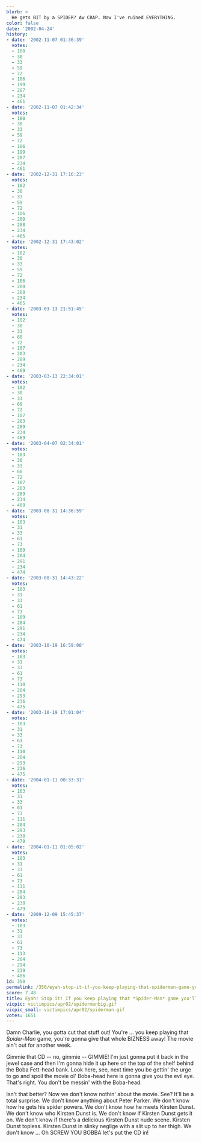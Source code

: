 ```yaml
---
blurb: >
  He gets BIT by a SPIDER? Aw CRAP. Now I've ruined EVERYTHING.
color: false
date: '2002-04-24'
history:
- date: '2002-11-07 01:36:39'
  votes:
  - 100
  - 30
  - 33
  - 59
  - 72
  - 106
  - 199
  - 287
  - 234
  - 461
- date: '2002-11-07 01:42:34'
  votes:
  - 100
  - 30
  - 33
  - 59
  - 72
  - 106
  - 199
  - 287
  - 234
  - 461
- date: '2002-12-31 17:16:23'
  votes:
  - 102
  - 30
  - 33
  - 59
  - 72
  - 106
  - 200
  - 288
  - 234
  - 465
- date: '2002-12-31 17:43:02'
  votes:
  - 102
  - 30
  - 33
  - 59
  - 72
  - 106
  - 200
  - 288
  - 234
  - 465
- date: '2003-03-13 21:51:45'
  votes:
  - 102
  - 30
  - 33
  - 60
  - 72
  - 107
  - 203
  - 289
  - 234
  - 469
- date: '2003-03-13 22:34:01'
  votes:
  - 102
  - 30
  - 33
  - 60
  - 72
  - 107
  - 203
  - 289
  - 234
  - 469
- date: '2003-04-07 02:34:01'
  votes:
  - 103
  - 30
  - 33
  - 60
  - 72
  - 107
  - 203
  - 289
  - 234
  - 469
- date: '2003-08-31 14:36:59'
  votes:
  - 103
  - 31
  - 33
  - 61
  - 73
  - 109
  - 204
  - 291
  - 234
  - 474
- date: '2003-08-31 14:43:22'
  votes:
  - 103
  - 31
  - 33
  - 61
  - 73
  - 109
  - 204
  - 291
  - 234
  - 474
- date: '2003-10-19 16:59:00'
  votes:
  - 103
  - 31
  - 33
  - 61
  - 73
  - 110
  - 204
  - 293
  - 236
  - 475
- date: '2003-10-19 17:01:04'
  votes:
  - 103
  - 31
  - 33
  - 61
  - 73
  - 110
  - 204
  - 293
  - 236
  - 475
- date: '2004-01-11 00:33:31'
  votes:
  - 103
  - 31
  - 33
  - 61
  - 73
  - 111
  - 204
  - 293
  - 238
  - 479
- date: '2004-01-11 01:05:02'
  votes:
  - 103
  - 31
  - 33
  - 61
  - 73
  - 111
  - 204
  - 293
  - 238
  - 479
- date: '2009-12-09 15:45:37'
  votes:
  - 103
  - 31
  - 33
  - 61
  - 73
  - 113
  - 204
  - 294
  - 239
  - 486
id: 350
permalink: /350/eyah-stop-it-if-you-keep-playing-that-spiderman-game-youll-ruin-the-movie/
score: 7.48
title: Eyah! Stop it! If you keep playing that *Spider-Man* game you'll ruin the movie!
vicpic: victimpics/apr02/spidermanbig.gif
vicpic_small: victimpics/apr02/spiderman.gif
votes: 1651
---
```


Damn Charlie, you gotta cut that stuff out! You're ... you keep playing
that *Spider-Man* game, you're gonna give that whole BIZNESS away! The
movie ain't out for another week.

Gimmie that CD -- no, gimmie -- GIMMIE! I'm just gonna put it back in
the jewel case and then I'm gonna hide it up here on the top of the
shelf behind the Boba Fett-head bank. Look here, see, next time you be
gettin' the urge to go and spoil the movie ol' Boba-head here is gonna
give you the evil eye. That's right. You don't be messin' with the
Boba-head.

Isn't that better? Now we don't know nothin' about the movie. See? It'll
be a total surprise. We don't know anything about Peter Parker. We don't
know how he gets his spider powers. We don't know how he meets Kirsten
Dunst. We don't know who Kirsten Dunst is. We don't know if Kirsten
Dunst gets it on. We don't know if there's a delicious Kirsten Dunst
nude scene. Kirsten Dunst topless. Kirsten Dunst in slinky neglige with
a slit up to her thigh. We don't know ... Oh SCREW YOU BOBBA let's put
the CD in!